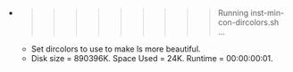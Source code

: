 * >>>>>>>>> Running inst-min-con-dircolors.sh ...
  * Set dircolors to use  to make ls more beautiful.
  * Disk size = 890396K. Space Used = 24K. Runtime = 00:00:00:01.

